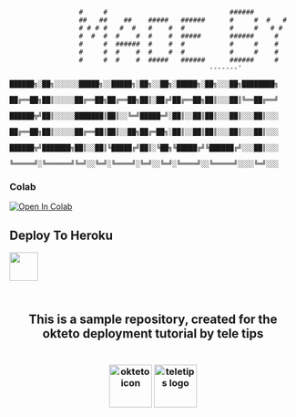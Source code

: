                      #     #                              ######         
                     ##   ##    ##    #####   ######      #     #  #   # 
                     # # # #   #  #   #    #  #           #     #   # #  
                     #  #  #  #    #  #    #  #####       ######     #   
                     #     #  ######  #    #  #           #     #    #   
                     #     #  #    #  #    #  #           #     #    #   
                     #     #  #    #  #####   ######      ######     #   
                                                     -------' 
                                      ██████╗░██╗░░░░░░█████╗░░█████╗░██╗░░██╗░█████╗░██╗░░░██╗████████╗
                                      ██╔══██╗██║░░░░░██╔══██╗██╔══██╗██║░██╔╝██╔══██╗██║░░░██║╚══██╔══╝
                                      ██████╦╝██║░░░░░███████║██║░░╚═╝█████═╝░██║░░██║██║░░░██║░░░██║░░░
                                      ██╔══██╗██║░░░░░██╔══██║██║░░██╗██╔═██╗░██║░░██║██║░░░██║░░░██║░░░
                                      ██████╦╝███████╗██║░░██║╚█████╔╝██║░╚██╗╚█████╔╝╚██████╔╝░░░██║░░░
                                      ╚═════╝░╚══════╝╚═╝░░╚═╝░╚════╝░╚═╝░░╚═╝░╚════╝░░╚═════╝░░░░╚═╝░░░
                                      
                                      
                                      
                                    

### Colab
[![Open In Colab](https://colab.research.google.com/assets/colab-badge.svg)](https://github.com/Sachin79/kali-linux/blob/main/BlackOuT.ipyn)

## Deploy To Heroku

<a href="https://heroku.com/deploy?template=https://github.com/pkvgithub/idpasstotxtcw11">
     <img height="50px" src="https://img.shields.io/badge/Deploy%20To%20Heroku-blueviolet?style=for-the-badge&logo=heroku">
  </a>
<h2 align="center">
    <br>
    This is a sample repository, created for the okteto deployment tutorial by tele tips
</h2>

<h3 align="center">
    <br>
    <img src="./resources/okteto.png" alt="okteto icon" width="75"> <img src="./resources/teletips.png" alt="teletips logo" width="75">
</h3>

